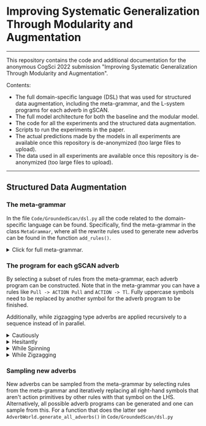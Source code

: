 # Improving Systematic Generalization Through Modularity and Augmentation

---

This repository contains the code and additional documentation for the anonymous CogSci 2022 submission "Improving Systematic Generalization Through Modularity and Augmentation".

Contents:

- The full domain-specific language (DSL) that was used for structured data augmentation, including the meta-grammar, and the L-system programs for each adverb in gSCAN.
- The full model architecture for both the baseline and the modular model.
- The code for all the experiments and the structured data augmentation.
- Scripts to run the experiments in the paper.
- The actual predictions made by the models in all experiments are available once this repository is de-anonymized (too large files to upload).
- The data used in all experiments are available once this repository is de-anonymized (too large files to upload).

---

## Structured Data Augmentation

### The meta-grammar
In the file `Code/GroundedScan/dsl.py` all the code related to the domain-specific language can be found.
Specifically, find the meta-grammar in the class `MetaGrammar`, where all the rewrite
rules used to generate new adverbs can be found in the function `add_rules()`. 

<details>
<summary>Click for full meta-grammar.</summary>
<br>

```python3
ACTION -> Tl
ACTION -> Tr
ACTION -> Stay
Walk -> ACTION Walk
Walk -> Walk ACTION
{ACTION}ACTION ACTION{ACTION} -> Tl Tl
{ACTION}ACTION ACTION{ACTION} -> Tr Tr
Push -> ACTION Push
Push -> Push ACTION
Pull -> ACTION Pull
Pull -> Pull ACTION
East -> ACTION East
East -> East ACTION
East -> North East South
East -> South East North
North -> ACTION North
North -> North ACTION
North -> East North West
North -> West North East
South -> ACTION South
South -> South ACTION
South -> East South West
South -> West South East
West -> ACTION West
West -> West ACTION
West -> North West South
West -> South West North
East South -> South East
East North -> North East
West South -> South West
West North -> North West
South East -> East South
North East -> East North
South West -> West South
North West -> West North
```

</details>

### The program for each gSCAN adverb

By selecting a subset of rules from the meta-grammar, each adverb program can be constructed.
Note that in the meta-grammar you can have a rules like `Pull -> ACTION Pull` and
`ACTION -> Tl`. Fully uppercase symbols need to be replaced by another symbol for the adverb program
to be finished. 

Additionally, while zigzagging type adverbs are applied recursively to a sequence instead of in parallel.

<details>
<summary>Cautiously</summary>
<br>

```Python3

Pull -> Tl Tr Tr Tl Pull
Push -> Tl Tr Tr Tl Push
Walk -> Tl Tr Tr Tl Walk
```
</details>

<details>
<summary>Hesitantly</summary>
<br>

```Python3

Pull -> Pull Stay
Push -> Push Stay
Walk -> Walk Stay
```
</details>

<details>
<summary>While Spinning</summary>
<br>

```Python3

Push -> Tl Tl Tl Tl Push
Pull -> Tl Tl Tl Tl Pull
West -> Tl Tl Tl Tl West
South -> Tl Tl Tl Tl South
North -> Tl Tl Tl Tl North
East -> Tl Tl Tl Tl East
```
</details>

<details>
<summary>While Zigzagging</summary>
<br>

```Python3

West South -> South West
West North -> North West
East North -> North East
East South -> South East
```
</details>


### Sampling new adverbs

New adverbs can be sampled from the meta-grammar by selecting rules from the meta-grammar
and iteratively replacing all right-hand symbols that aren't action primitives by
other rules with that symbol on the LHS. Alternatively, all possible adverb programs can be generated
and one can sample from this. For a function that does the latter see `AdverbWorld.generate_all_adverbs()`
in `Code/GroundedScan/dsl.py`

## 
